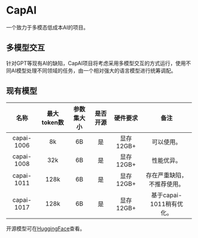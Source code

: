 # CapAI

一个致力于多模态低成本AI的项目。

## 多模型交互

针对GPT等现有AI的缺陷，CapAI项目将考虑采用多模型交互的方式运行，使用不同AI模型处理不同领域的任务，由一个相对强大的语言模型进行统筹调配。

## 现有模型

|名称|最大token数|参数集大小|是否开源|硬件要求|备注|
|:--------:|:--------:|:--------:|:--------:|:--------:|:--------:|
|capai-1006|8k|6B|是|显存12GB+|可以使用。|
|capai-1008|32k|6B|是|显存12GB+|性能优异。|
|capai-1011|128k|6B|是|显存12GB+|存在严重缺陷，不推荐使用。|
|capai-1017|128k|6B|是|显存12GB+|基于capai-1011稍有优化。|

开源模型可在[HuggingFace](https://huggingface.co/fwerkor)查看。
